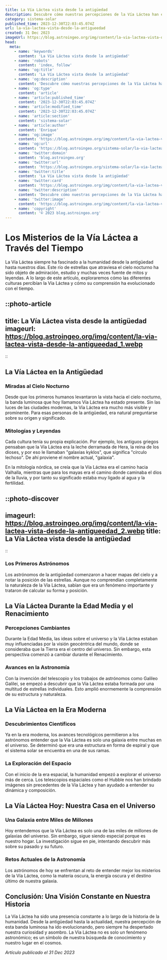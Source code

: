 ```yaml
---
title: La Vía Láctea vista desde la antigüedad
description: Descubre cómo nuestras percepciones de la Vía Láctea han evolucionado desde la antigüedad hasta el presente, iluminando el cielo de la historia.
category: sistema-solar
published_time: 2023-12-30T22:03:45.074Z
url: la-via-lactea-vista-desde-la-antigueedad
created: 31 Dec 2023
imageUrl: https://blog.astroingeo.org/img/content/la-via-lactea-vista-desde-la-antigueedad_1.webp
head:
  meta:
    - name: 'keywords'
      content: 'La Vía Láctea vista desde la antigüedad'
    - name: 'robots'
      content: 'index, follow'
    - name: 'og:title'
      content: 'La Vía Láctea vista desde la antigüedad'
    - name: 'og:description'
      content: 'Descubre cómo nuestras percepciones de la Vía Láctea han evolucionado desde la antigüedad hasta el presente, iluminando el cielo de la historia.'
    - name: 'og:type'
      content: 'article'
    - name: 'article:published_time'
      content: '2023-12-30T22:03:45.074Z'
    - name: 'article:modified_time'
      content: '2023-12-30T22:03:45.074Z'
    - name: 'article:section'
      content: 'sistema-solar'
    - name: 'article:author'
      content: 'Enrique'
    - name: 'og:image'
      content: 'https://blog.astroingeo.org/img/content/la-via-lactea-vista-desde-la-antigueedad_1.webp'
    - name: 'og:url'
      content: 'https://blog.astroingeo.org/sistema-solar/la-via-lactea-vista-desde-la-antigueedad'
    - name: 'twitter:domain'
      content: 'blog.astroingeo.org'
    - name: 'twitter:url'
      content: 'https://blog.astroingeo.org/sistema-solar/la-via-lactea-vista-desde-la-antigueedad'
    - name: 'twitter:title'
      content: 'La Vía Láctea vista desde la antigüedad'
    - name: 'twitter:card'
      content: 'https://blog.astroingeo.org/img/content/la-via-lactea-vista-desde-la-antigueedad_1.webp'
    - name: 'twitter:description'
      content: 'Descubre cómo nuestras percepciones de la Vía Láctea han evolucionado desde la antigüedad hasta el presente, iluminando el cielo de la historia.'
    - name: 'twitter:image'
      content: 'https://blog.astroingeo.org/img/content/la-via-lactea-vista-desde-la-antigueedad_1.webp'
    - name: 'copyright'
      content: '© 2023 blog.astroingeo.org'
---
```

# Los Misterios de la Vía Láctea a Través del Tiempo

La Vía Láctea siempre ha fascinado a la humanidad desde la antigüedad hasta nuestros días. Este río de estrellas que atraviesa el cielo nocturno ha sido objeto de admiración, estudio y muchas veces fuente de mitos y leyendas. A lo largo de este artículo, exploraremos cómo las diferentes culturas percibían la Vía Láctea y cómo su comprensión ha evolucionado con el tiempo.

::photo-article
---
title: La Vía Láctea vista desde la antigüedad
imageurl: https://blog.astroingeo.org/img/content/la-via-lactea-vista-desde-la-antigueedad_1.webp
---
::

## La Vía Láctea en la Antigüedad

### Miradas al Cielo Nocturno

Desde que los primeros humanos levantaron la vista hacia el cielo nocturno, la banda luminosa que hoy llamamos Vía Láctea ha estado presente. Sin las luces de las ciudades modernas, la Vía Láctea era mucho más visible y prominente. Para esas personas de la antigüedad, era natural preguntarse sobre su origen y significado.

### Mitologías y Leyendas

Cada cultura tenía su propia explicación. Por ejemplo, los antiguos griegos pensaban que la Vía Láctea era la leche derramada de Hera, la reina de los dioses, y por eso le llamaban "galaxias kyklos", que significa "círculo lechoso". De ahí proviene el nombre actual, "galaxia".

En la mitología nórdica, se creía que la Vía Láctea era el camino hacia Valhalla, mientras que para los mayas era el camino donde caminaba el dios de la lluvia, y por tanto su significado estaba muy ligado al agua y la fertilidad.


::photo-discover
---
imageurl: https://blog.astroingeo.org/img/content/la-via-lactea-vista-desde-la-antigueedad_2.webp
title: La Vía Láctea vista desde la antigüedad
---
::

### Los Primeros Astrónomos

Los astrónomos de la antigüedad comenzaron a hacer mapas del cielo y a notar la posición de las estrellas. Aunque no comprendían completamente la naturaleza de la Vía Láctea, sabían que era un fenómeno importante y trataron de calcular su forma y posición.

## La Vía Láctea Durante la Edad Media y el Renacimiento

### Percepciones Cambiantes

Durante la Edad Media, las ideas sobre el universo y la Vía Láctea estaban muy influenciadas por la visión geocéntrica del mundo, donde se consideraba que la Tierra era el centro del universo. Sin embargo, esta perspectiva comenzó a cambiar durante el Renacimiento.

### Avances en la Astronomía

Con la invención del telescopio y los trabajos de astrónomos como Galileo Galilei, se empezó a descubrir que la Vía Láctea estaba formada por una multitud de estrellas individuales. Esto amplió enormemente la comprensión de su estructura y naturaleza.

## La Vía Láctea en la Era Moderna

### Descubrimientos Científicos

Ya en la era moderna, los avances tecnológicos permitieron a los astrónomos entender que la Vía Láctea es solo una galaxia entre muchas en el universo. Se determinó que era una estructura en forma de espiral y que el sistema solar se encuentra en una de sus ramas.

### La Exploración del Espacio

Con el inicio de la era espacial, la humanidad empezó a explorar el universo más de cerca. Los telescopios espaciales como el Hubble nos han brindado imágenes sin precedentes de la Vía Láctea y han ayudado a entender su dinámica y composición.

## La Vía Láctea Hoy: Nuestra Casa en el Universo

### Una Galaxia entre Miles de Millones

Hoy entendemos que la Vía Láctea es solo una de las miles de millones de galaxias del universo. Sin embargo, sigue siendo especial porque es nuestro hogar. La investigación sigue en pie, intentando descubrir más sobre su pasado y su futuro.

### Retos Actuales de la Astronomía

Los astrónomos de hoy se enfrentan al reto de entender mejor los misterios de la Vía Láctea, como la materia oscura, la energía oscura y el destino último de nuestra galaxia.

## Conclusión: Una Visión Constante en Nuestra Historia

La Vía Láctea ha sido una presencia constante a lo largo de la historia de la humanidad. Desde la antigüedad hasta la actualidad, nuestra percepción de esta banda luminosa ha ido evolucionando, pero siempre ha despertado nuestra curiosidad y asombro. La Vía Láctea no es solo un fenómeno astronómico; es un símbolo de nuestra búsqueda de conocimiento y nuestro lugar en el cosmos.

_Artículo publicado el 31 Dec 2023_